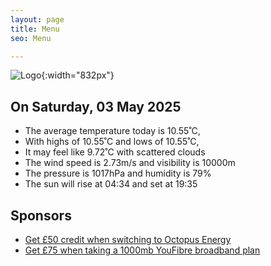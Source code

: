 ```yaml
---
layout: page
title: Menu
seo: Menu

---
```


![Logo](/images/logo.jpg){:width="832px"}

<!-- weather_marker starts -->
## On Saturday, 03 May 2025

- The average temperature today is 10.55˚C,
- With highs of 10.55˚C and lows of 10.55˚C,
- It may feel like 9.72˚C with scattered clouds
- The wind speed is 2.73m/s and visibility is 10000m
- The pressure is 1017hPa and humidity is 79%
- The sun will rise at 04:34 and set at 19:35

<!-- weather_marker ends -->

## Sponsors

- [Get £50 credit when switching to Octopus Energy](https://bit.ly/3oD1nnS)
- [Get £75 when taking a 1000mb YouFibre broadband plan](https://aklam.io/91zWhU?)
